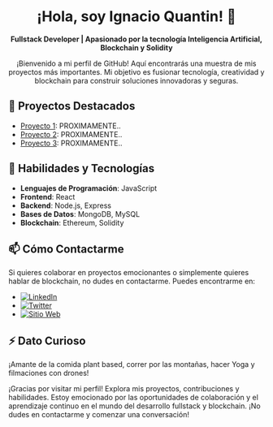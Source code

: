 <div align="center">

# ¡Hola, soy Ignacio Quantin! 👋

**Fullstack Developer | Apasionado por la tecnología Inteligencia Artificial, Blockchain y Solidity**

¡Bienvenido a mi perfil de GitHub! Aquí encontrarás una muestra de mis proyectos más importantes. Mi objetivo es fusionar tecnología, creatividad y blockchain para construir soluciones innovadoras y seguras.

</div>

## 🚀 Proyectos Destacados

- [Proyecto 1](enlace_al_proyecto): PROXIMAMENTE..
- [Proyecto 2](enlace_al_proyecto): PROXIMAMENTE..
- [Proyecto 3](enlace_al_proyecto): PROXIMAMENTE..

## 🌟 Habilidades y Tecnologías

- **Lenguajes de Programación**: JavaScript
- **Frontend**: React
- **Backend**: Node.js, Express
- **Bases de Datos**: MongoDB, MySQL
- **Blockchain**: Ethereum, Solidity 

## 📫 Cómo Contactarme

Si quieres colaborar en proyectos emocionantes o simplemente quieres hablar de blockchain, no dudes en contactarme. Puedes encontrarme en:

- [![LinkedIn](https://img.shields.io/badge/-LinkedIn-blue?style=flat-square&logo=linkedin&logoColor=white)](https://www.linkedin.com/in/ignacio-quantin/)
- [![Twitter](https://img.shields.io/badge/-Twitter-blue?style=flat-square&logo=twitter&logoColor=white)](https://twitter.com/ignacioquantin)
- [![Sitio Web](https://img.shields.io/badge/-Sitio%20Web-brightgreen?style=flat-square&logo=firefox&logoColor=white)](https://www.ignacioquantin.com)

## ⚡ Dato Curioso

¡Amante de la comida plant based, correr por las montañas, hacer Yoga y filmaciones con drones!

¡Gracias por visitar mi perfil! Explora mis proyectos, contribuciones y habilidades. Estoy emocionado por las oportunidades de colaboración y el aprendizaje continuo en el mundo del desarrollo fullstack y blockchain. ¡No dudes en contactarme y comenzar una conversación!
